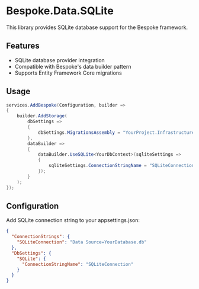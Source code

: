 # Bespoke.Data.SQLite

This library provides SQLite database support for the Bespoke framework.

## Features

- SQLite database provider integration
- Compatible with Bespoke's data builder pattern
- Supports Entity Framework Core migrations

## Usage

```csharp
services.AddBespoke(Configuration, builder =>
{
    builder.AddStorage(
        dbSettings => 
        {
            dbSettings.MigrationsAssembly = "YourProject.Infrastructure.SQLite";
        },
        dataBuilder => 
        {
            dataBuilder.UseSQLite<YourDbContext>(sqliteSettings =>
            {
                sqliteSettings.ConnectionStringName = "SQLiteConnection";
            });
        }
    );
});
```

## Configuration

Add SQLite connection string to your appsettings.json:

```json
{
  "ConnectionStrings": {
    "SQLiteConnection": "Data Source=YourDatabase.db"
  },
  "DbSettings": {
    "SQLite": {
      "ConnectionStringName": "SQLiteConnection"
    }
  }
}
```
